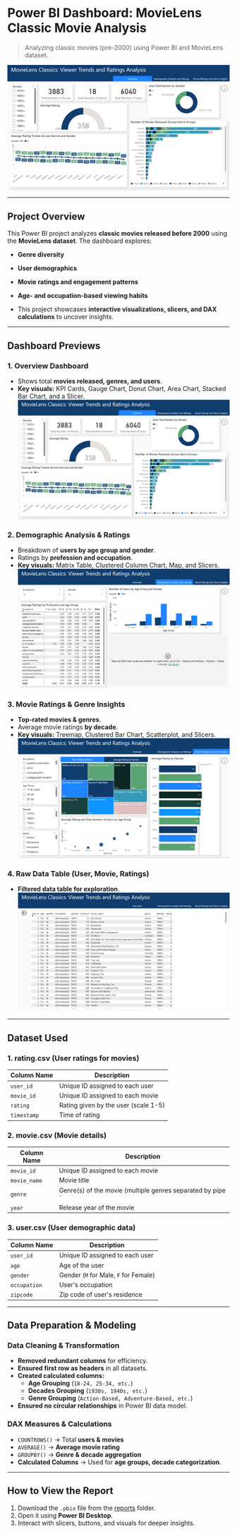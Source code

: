 # Power BI Dashboard: MovieLens Classic Movie Analysis

> Analyzing classic movies (pre-2000) using Power BI and MovieLens dataset.

![Overview Dashboard](images/overview_dashboard.jpg)

---

## **Project Overview**
This Power BI project analyzes **classic movies released before 2000** using the **MovieLens dataset**.
The dashboard explores:
- **Genre diversity**
- **User demographics**
- **Movie ratings and engagement patterns**
- **Age- and occupation-based viewing habits**

- This project showcases **interactive visualizations, slicers, and DAX calculations** to uncover insights.

---

## **Dashboard Previews**

### **1. Overview Dashboard**
- Shows total **movies released, genres, and users**.
- **Key visuals:** KPI Cards, Gauge Chart, Donut Chart, Area Chart, Stacked Bar Chart, and a Slicer.
![Overview Dashboard](images/overview_dashboard.jpg)

### **2. Demographic Analysis & Ratings**
- Breakdown of **users by age group and gender**.
- Ratings by **profession and occupation**.
- **Key visuals:** Matrix Table, Clustered Column Chart, Map, and Slicers.
![Demographic Analysis](images/demographic_analysis.jpg)

### **3. Movie Ratings & Genre Insights**
- **Top-rated movies & genres**.
- Average movie ratings **by decade**.
- **Key visuals:** Treemap, Clustered Bar Chart, Scatterplot, and Slicers.
![Movie Ratings & Genre Insights](images/movie_ratings_genre_insights.jpg)

### **4. Raw Data Table (User, Movie, Ratings)**
- **Filtered data table for exploration**.
![Raw Data Table](images/raw_data_table.jpg)

---

## **Dataset Used**
### **1. rating.csv** (User ratings for movies)
| Column Name | Description |
|-------------|------------|
| `user_id` | Unique ID assigned to each user |
| `movie_id` | Unique ID assigned to each movie |
| `rating` | Rating given by the user (scale 1-5) |
| `timestamp` | Time of rating |

### **2. movie.csv** (Movie details)
| Column Name | Description |
|-------------|------------|
| `movie_id` | Unique ID assigned to each movie |
| `movie_name` | Movie title |
| `genre` | Genre(s) of the movie (multiple genres separated by pipe `|`) |
| `year` | Release year of the movie |

### **3. user.csv** (User demographic data)
| Column Name | Description |
|-------------|------------|
| `user_id` | Unique ID assigned to each user |
| `age` | Age of the user |
| `gender` | Gender (`M` for Male, `F` for Female) |
| `occupation` | User's occupation |
| `zipcode` | Zip code of user's residence |

---

## **Data Preparation & Modeling**
### **Data Cleaning & Transformation**
- **Removed redundant columns** for efficiency.
- **Ensured first row as headers** in all datasets.
- **Created calculated columns:**
  - **Age Grouping** (`18-24, 25-34, etc.`)
  - **Decades Grouping** (`1930s, 1940s, etc.`)
  - **Genre Grouping** (`Action-Based, Adventure-Based, etc.`)
- **Ensured no circular relationships** in Power BI data model.

### **DAX Measures & Calculations**
- `COUNTROWS()` → Total **users & movies**
- `AVERAGE()` → **Average movie rating**
- `GROUPBY()` → **Genre & decade aggregation**
- **Calculated Columns** → Used for **age groups, decade categorization**.

---

## **How to View the Report**
1. Download the `.pbix` file from the [reports](reports/) folder.
2. Open it using **Power BI Desktop**.
3. Interact with slicers, buttons, and visuals for deeper insights.
